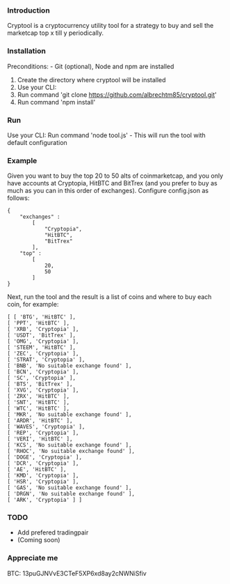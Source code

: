 ### Introduction

Cryptool is a cryptocurrency utility tool for a strategy to buy and sell the marketcap top x till y periodically.

### Installation

Preconditions:
    - Git (optional), Node and npm are installed

1. Create the directory where cryptool will be installed
2. Use your CLI: 
3. Run command 'git clone https://github.com/albrechtm85/cryptool.git'
4. Run command 'npm install' 

### Run

Use your CLI: Run command 'node tool.js'
    - This will run the tool with default configuration

### Example

Given you want to buy the top 20 to 50 alts of coinmarketcap, and you only have accounts at Cryptopia, HitBTC and BitTrex (and you prefer to buy as much as you can in this order of exchanges). 
Configure config.json as follows:

    {
        "exchanges" : 
            [
                "Cryptopia",
                "HitBTC",
                "BitTrex"
            ],
        "top" : 
            [
                20,
                50
            ]
    }

Next, run the tool and the result is a list of coins and where to buy each coin, for example:

    [ [ 'BTG', 'HitBTC' ],
    [ 'PPT', 'HitBTC' ],
    [ 'XRB', 'Cryptopia' ],
    [ 'USDT', 'BitTrex' ],
    [ 'OMG', 'Cryptopia' ],
    [ 'STEEM', 'HitBTC' ],
    [ 'ZEC', 'Cryptopia' ],
    [ 'STRAT', 'Cryptopia' ],
    [ 'BNB', 'No suitable exchange found' ],
    [ 'BCN', 'Cryptopia' ],
    [ 'SC', 'Cryptopia' ],
    [ 'BTS', 'BitTrex' ],
    [ 'XVG', 'Cryptopia' ],
    [ 'ZRX', 'HitBTC' ],
    [ 'SNT', 'HitBTC' ],
    [ 'WTC', 'HitBTC' ],
    [ 'MKR', 'No suitable exchange found' ],
    [ 'ARDR', 'HitBTC' ],
    [ 'WAVES', 'Cryptopia' ],
    [ 'REP', 'Cryptopia' ],
    [ 'VERI', 'HitBTC' ],
    [ 'KCS', 'No suitable exchange found' ],
    [ 'RHOC', 'No suitable exchange found' ],
    [ 'DOGE', 'Cryptopia' ],
    [ 'DCR', 'Cryptopia' ],
    [ 'AE', 'HitBTC' ],
    [ 'KMD', 'Cryptopia' ],
    [ 'HSR', 'Cryptopia' ],
    [ 'GAS', 'No suitable exchange found' ],
    [ 'DRGN', 'No suitable exchange found' ],
    [ 'ARK', 'Cryptopia' ] ]

### TODO

- Add prefered tradingpair
- (Coming soon)

### Appreciate me

BTC: 13puGJNVvE3CTeF5XP6xd8ay2cNWNiSfiv